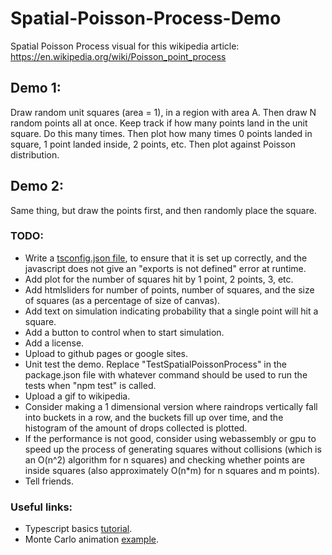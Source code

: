 # Spatial-Poisson-Process-Demo

Spatial Poisson Process visual for this wikipedia article:
https://en.wikipedia.org/wiki/Poisson_point_process

## Demo 1:
Draw random unit squares (area = 1), in a region with area A. Then draw N random points all at once. Keep track if how many points land in the unit square. Do this many times. Then plot how many times 0 points landed in square, 1 point landed inside, 2 points, etc. Then plot against Poisson distribution. 

## Demo 2:
Same thing, but draw the points first, and then randomly place the square.

### TODO:
- Write a [tsconfig.json file](https://stackoverflow.com/questions/43472778/typescript-exports-is-not-defined), to ensure that it is set up correctly, and the javascript does not give an "exports is not defined" error at runtime.
- Add plot for the number of squares hit by 1 point, 2 points, 3, etc.
- Add htmlsliders for number of points, number of squares, and the size of squares (as a percentage of size of canvas).
- Add text on simulation indicating probability that a single point will hit a square.
- Add a button to control when to start simulation.
- Add a license.
- Upload to github pages  or google sites.
- Unit test the demo. Replace "TestSpatialPoissonProcess" in the package.json file with whatever command should be used to run the tests when "npm test" is called.
- Upload a gif to wikipedia.
- Consider making a 1 dimensional version where raindrops vertically fall into buckets in a row, and the buckets fill up over time, and the histogram of the amount of drops collected is plotted.
- If the performance is not good, consider using webassembly or gpu to speed up the process of generating squares without collisions (which is an O(n^2) algorithm for n squares) and checking whether points are inside squares (also approximately O(n*m) for n squares and m points).
- Tell friends.

### Useful links:
- Typescript basics [tutorial](https://www.typescriptlang.org/docs/handbook/typescript-in-5-minutes.html).
- Monte Carlo animation [example](https://codereview.stackexchange.com/questions/216614/monte-carlo-pi-animation?rq=1).

